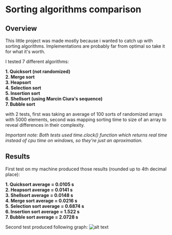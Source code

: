 # Sorting algorithms comparison
## Overview
This little project was made mostly because i wanted to catch up with sorting algorithms. Implementations are probably far from optimal so take it for what it's worth.

I tested 7 different algorithms: 
  
**1. Quicksort (not randomized)  
2. Merge sort  
3. Heapsort  
4. Selection sort  
5. Insertion sort  
6. Shellsort (using Marcin Ciura's sequence)  
7. Bubble sort**  

with 2 tests, first was taking an average of 100 sorts of randomized arrays with 5000 elements, second was mapping sorting time to size of an array to reveal differences in their complexity.

*Important note: Both tests used time.clock() function which returns real time instead of cpu time on windows, so they're just an aproximation.*

## Results
First test on my machine produced those results (rounded up to 4th decimal place):

**1. Quicksort average = 0.0105 s  
2. Heapsort average = 0.0141 s  
3. Shellsort average = 0.0148 s  
4. Merge sort average = 0.0216 s  
5. Selection sort average = 0.6874 s  
6. Insertion sort average = 1.522 s  
7. Bubble sort average = 2.0728 s**

Second test produced following graph:
![alt text](https://github.com/jakubzimny/Sorting-algorithms/blob/master/graph.png "Sorting algorithms comparison graph")
